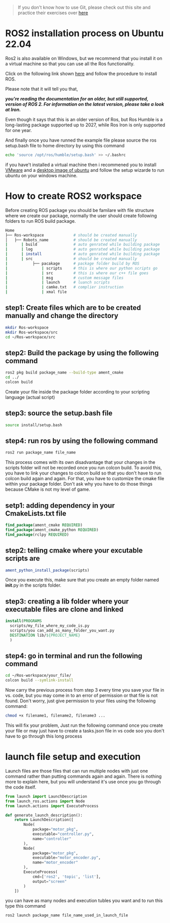 > If you don't know how to use Git, please check out this site and practice their exercises over
[here](https://www.w3schools.com/git/default.asp?remote=github)

ROS2 installation process on Ubuntu 22.04
====

Ros2 is also available on Windows, but we recommend that you install it on a virtual machine so that you can use all the Ros functionality.


Click on the following link shown [here](https://docs.ros.org/en/humble/Installation/Ubuntu-Install-Debians.html) and follow the procedure to install ROS.


Please note that it will tell you that,

***you're reading the documentation for an older, but still supported, version of ROS 2. For information on the latest version, please take a look at Iron.***

Even though it says that this is an older version of Ros, but Ros Humble is a long-lasting package supported up to 2027, while Ros Iron is only supported for one year.

And finally once you have runned the example file please source the ros setup.bash file to home directory by using this command
```bash
echo 'source /opt/ros/humble/setup.bash' >> ~/.bashrc
```
if you have't installed a virtual machine then i recommened you to install [VMware](https://www.vmware.com/in/products/workstation-player.html) and a [desktop image of ubuntu](https://releases.ubuntu.com/jammy/) and follow the setup wizarde to run ubuntu on your windows machine.

How to create ROS2 workspace 
====

Before creating ROS package you should be familare with file structure where we create our package, normally the user should create following folders to run ROS build package.

```bash
Home
├── Ros-workspace             # should be created manually
│   ├── Robots_name           # should be created manually
|      | build                # auto genrated while building package
|      | log                  # auto genrated while building package
|      | install              # auto genrated while building package
|      | src                  # should be created manually
|           ├── pacakage      # package folder build by ROS
|               | scripts     # this is where our python scripts go     | 
|               | src         # this is where our c++ file goes         |  
|               | msg         # custom message files                    | All this file's are to be created manually
|               | launch      # luanch scripts                          |
|               | camke.txt   # complier instruction                    
|               | xmal file
```

## step1: Create files which are to be created manually and change the directory 
```bash
mkdir Ros-workspace
mkdir Ros-workspace/src
cd ~/Ros-workspace/src
```
## step2: Build the package by using the following command
```bash
ros2 pkg build package_name --build-type ament_cmake
cd ../
colcon build
```
Create your file inside the package folder according to your scripting language (actual script)
## step3: source the setup.bash file
```bash
source install/setup.bash
```
## step4: run ros by using the following command
``` bash
ros2 run package_name file_name
```
This process comes with its own disadvantage that your changes in the scripts folder will not be recorded once you run colcon build. To avoid this, you have to link your changes to colcon build so that you don't have to run colcon build again and again. For that, you have to customize the cmake file within your package folder. Don't ask why you have to do those things because CMake is not my level of game.

## setp1: adding dependency in your CmakeLists.txt file

```cmake
find_package(ament_cmake REQUIRED)
find_package(ament_cmake_python REQUIRED)
find_package(rclpy REQUIRED)
```

## step2: telling cmake where your excutable scripts are 

```cmake
ament_python_install_package(scripts)
```
Once you execute this, make sure that you create an empty folder named __init__.py in the scripts folder.

## step3: creating a lib folder where your executable files are clone and linked

```cmake
install(PROGRAMS
  scripts/my_file_where_my_code_is.py 
  scripts/you can_add_as_many_folder_you_want.py
  DESTINATION lib/${PROJECT_NAME}
  )
```

## step4: go in terminal and run the following command

```bash
cd ~/Ros-workspace/your_file/
colcon build --symlink-install 
```
Now carry the previous process from step 3 every time you save your file in vs. code, but you may come in to an error of permission or that file is not found. Don't worry, just give permission to your files using the following command:

```bash
chmod +x filename1, filename2, filename3 ...
```
This will fix your problem, Just run the following command once you create your file or may just have to create a tasks.json file in vs code soo you don't have to go through this long process

launch file setup and execution 
====
Launch files are those files that can run multiple nodes with just one command rather than putting commands again and again. There is nothing more to explain here, but you will understand it's use once you go through the code itself.
```python
from launch import LaunchDescription
from launch_ros.actions import Node 
from launch.actions import ExecuteProcess

def generate_launch_description():
    return LaunchDescription([
        Node(
            package="motor_pkg",
            executable="controller.py",
            name="controller"
        ), 
        Node(
            package="motor_pkg",
            executable="motor_encoder.py",
            name="motor_encoder"
        ),
        ExecuteProcess(
            cmd=['ros2', 'topic', 'list'], 
            output="screen"
        )
    ])
```
you can have as many nodes and execution tubles you want and to run this type this command
```bash
ros2 launch package_name file_name_used_in_launch_file
```

